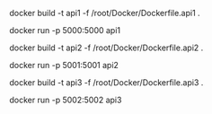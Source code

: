 docker build -t api1 -f /root/Docker/Dockerfile.api1 .

docker run -p 5000:5000 api1

docker build -t api2 -f /root/Docker/Dockerfile.api2 .

docker run -p 5001:5001 api2

docker build -t api3 -f /root/Docker/Dockerfile.api3 .

docker run -p 5002:5002 api3


